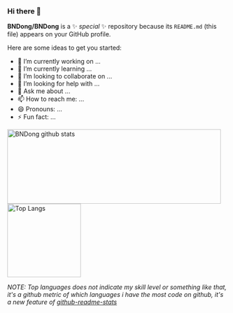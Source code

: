 

### Hi there 👋

**BNDong/BNDong** is a ✨ _special_ ✨ repository because its `README.md` (this file) appears on your GitHub profile.

Here are some ideas to get you started:

- 🔭 I’m currently working on ...
- 🌱 I’m currently learning ...
- 👯 I’m looking to collaborate on ...
- 🤔 I’m looking for help with ...
- 💬 Ask me about ...
- 📫 How to reach me: ...
- 😄 Pronouns: ...
- ⚡ Fun fact: ...




<a href="https://github.com/anuraghazra/github-readme-stats">
  <img align="center" src="https://github-readme-stats.vercel.app/api?username=BNDong&hide=prs&count_private=true&show_icons=true&theme=material-palenight" alt="BNDong github stats" width="488" height="170" />
</a>
<a href="https://github.com/anuraghazra/github-readme-stats">
  <img align="center" src="https://github-readme-stats.vercel.app/api/top-langs/?username=BNDong&layout=compact&theme=material-palenight" alt="Top Langs" height="168" />
</a>

*NOTE: Top languages does not indicate my skill level or something like that, it's a github metric of which languages i have the most code on github, it's a new feature of [github-readme-stats](https://github.com/anuraghazra/github-readme-stats)*
